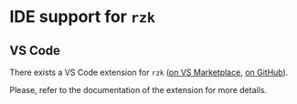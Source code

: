 # IDE support for `rzk`

## VS Code

There exists a VS Code extension for `rzk` ([on VS Marketplace](https://marketplace.visualstudio.com/items?itemName=NikolaiKudasovfizruk.rzk-1-experimental-highlighting), [on GitHub](https://github.com/rzk-lang/vscode-rzk)).

Please, refer to the documentation of the extension for more details.
